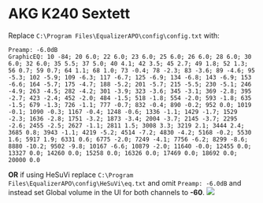 # AKG K240 Sextett
Replace `C:\Program Files\EqualizerAPO\config\config.txt` with:
```
Preamp: -6.0dB
GraphicEQ: 10 -84; 20 6.0; 22 6.0; 23 6.0; 25 6.0; 26 6.0; 28 6.0; 30 6.0; 32 6.0; 35 5.5; 37 5.0; 40 4.1; 42 3.5; 45 2.7; 49 1.8; 52 1.3; 56 0.7; 59 0.7; 64 1.1; 68 1.0; 73 -0.4; 78 -2.3; 83 -3.6; 89 -4.6; 95 -5.3; 102 -5.9; 109 -6.3; 117 -6.7; 125 -6.9; 134 -6.8; 143 -6.9; 153 -6.6; 164 -5.7; 175 -4.7; 188 -5.2; 201 -5.7; 215 -5.5; 230 -5.1; 246 -4.9; 263 -4.5; 282 -4.2; 301 -3.9; 323 -3.6; 345 -3.1; 369 -2.8; 395 -2.7; 423 -2.4; 452 -2.0; 484 -1.5; 518 -1.8; 554 -2.0; 593 -1.8; 635 -1.5; 679 -1.3; 726 -1.1; 777 -0.7; 832 -0.4; 890 -0.2; 952 0.0; 1019 -0.1; 1090 -0.3; 1167 -0.4; 1248 -0.6; 1336 -1.1; 1429 -1.7; 1529 -2.3; 1636 -2.8; 1751 -3.2; 1873 -3.4; 2004 -3.7; 2145 -3.7; 2295 -2.6; 2455 -2.5; 2627 -1.1; 2811 1.5; 3008 3.3; 3219 2.1; 3444 2.4; 3685 0.8; 3943 -1.1; 4219 -5.2; 4514 -7.2; 4830 -4.2; 5168 -0.2; 5530 1.6; 5917 1.9; 6331 0.6; 6775 -2.0; 7249 -4.1; 7756 -6.2; 8299 -8.6; 8880 -10.2; 9502 -9.8; 10167 -6.6; 10879 -2.0; 11640 -0.0; 12455 0.0; 13327 0.0; 14260 0.0; 15258 0.0; 16326 0.0; 17469 0.0; 18692 0.0; 20000 0.0
```
**OR** if using HeSuVi replace `C:\Program Files\EqualizerAPO\config\HeSuVi\eq.txt` and omit `Preamp: -6.0dB` and instead set Global volume in the UI for both channels to **-60**.
![](https://raw.githubusercontent.com/jaakkopasanen/AutoEq/master/results/SBAF-Serious/innerfidelity/onear/AKG%20K240%20Sextett/AKG%20K240%20Sextett.png)